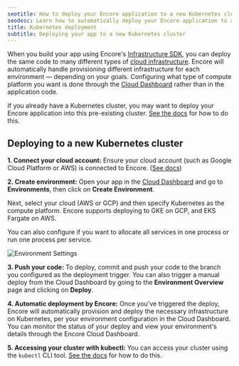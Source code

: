 ```yaml
---
seotitle: How to deploy your Encore application to a new Kubernetes cluster
seodesc: Learn how to automatically deploy your Encore application to a new Kubernetes cluster.
title: Kubernetes deployment
subtitle: Deploying your app to a new Kubernetes cluster
---
```


When you build your app using Encore's [Infrastructure SDK](/docs/primitives), you can deploy the same code to many different types of [cloud infrastructure](/docs/deploy/infra). Encore will automatically handle provisioning different infrastructure for each environment — depending on your goals. Configuring what type of compute platform you want is done through the [Cloud Dashboard](https://app.encore.dev) rather than in the application code.

If you already have a Kubernetes cluster, you may want to deploy your Encore application into this pre-existing cluster. [See the docs](/docs/how-to/import-kubernetes-cluster) for how to do this.

## Deploying to a new Kubernetes cluster

**1. Connect your cloud account:** Ensure your cloud account (such as Google Cloud Platform or AWS) is connected to Encore. ([See docs](/docs/deploy/own-cloud))

**2. Create environment:** Open your app in the [Cloud Dashboard](https://app.encore.dev) and go to **Environments**, then click on **Create Environment**.  

Next, select your cloud (AWS or GCP) and then specify Kubernetes as the compute platform. Encore supports deploying to GKE on GCP, and EKS Fargate on AWS.

You can also configure if you want to allocate all services in one process or run one process per service.

<img src="/assets/docs/k8s-config.jpg" title="Environment Settings" className="mx-auto"/>

**3. Push your code:** To deploy, commit and push your code to the branch you configured as the deployment trigger. You can also trigger a manual deploy from the Cloud Dashboard by going to the **Environment Overview** page and clicking on **Deploy**.

**4. Automatic deployment by Encore:** Once you've triggered the deploy, Encore will automatically provision and deploy the necessary infrastructure on Kubernetes, per your environment configuration in the Cloud Dashboard. You can monitor the status of your deploy and view your environment's details through the Encore Cloud Dashboard.

**5. Accessing your cluster with kubectl:** You can access your cluster using the `kubectl` CLI tool. [See the docs](/docs/deploy/configure-kubectl) for how to do this.